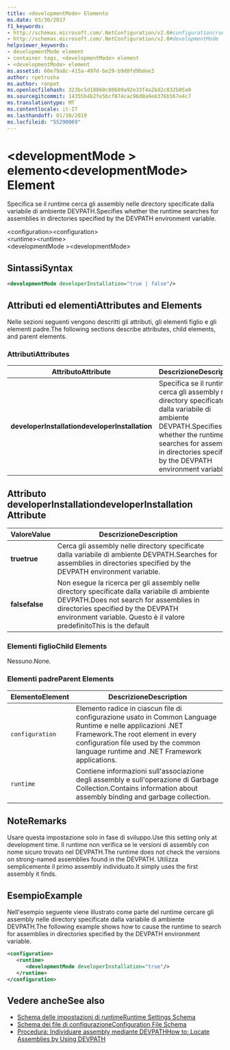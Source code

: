 ```yaml
---
title: <developmentMode> Elemento
ms.date: 03/30/2017
f1_keywords:
- http://schemas.microsoft.com/.NetConfiguration/v2.0#configuration/runtime/developmentMode
- http://schemas.microsoft.com/.NetConfiguration/v2.0#developmentMode
helpviewer_keywords:
- developmentMode element
- container tags, <developmentMode> element
- <developmentMode> element
ms.assetid: 60e79a8c-415a-497d-be29-b9d0fd9bdee3
author: rpetrusha
ms.author: ronpet
ms.openlocfilehash: 323bc5d18860c00609a92e33f4a2bd2c832b05a9
ms.sourcegitcommit: 14355b4b2fe5bcf874cac96d0a9e6376b567e4c7
ms.translationtype: MT
ms.contentlocale: it-IT
ms.lasthandoff: 01/30/2019
ms.locfileid: "55290069"
---
```

# <a name="developmentmode-element"></a><span data-ttu-id="827b7-102">\<developmentMode > elemento</span><span class="sxs-lookup"><span data-stu-id="827b7-102">\<developmentMode> Element</span></span>
<span data-ttu-id="827b7-103">Specifica se il runtime cerca gli assembly nelle directory specificate dalla variabile di ambiente DEVPATH.</span><span class="sxs-lookup"><span data-stu-id="827b7-103">Specifies whether the runtime searches for assemblies in directories specified by the DEVPATH environment variable.</span></span>  
  
 <span data-ttu-id="827b7-104">\<configuration></span><span class="sxs-lookup"><span data-stu-id="827b7-104">\<configuration></span></span>  
<span data-ttu-id="827b7-105">\<runtime></span><span class="sxs-lookup"><span data-stu-id="827b7-105">\<runtime></span></span>  
<span data-ttu-id="827b7-106">\<developmentMode ></span><span class="sxs-lookup"><span data-stu-id="827b7-106">\<developmentMode></span></span>  
  
## <a name="syntax"></a><span data-ttu-id="827b7-107">Sintassi</span><span class="sxs-lookup"><span data-stu-id="827b7-107">Syntax</span></span>  
  
```xml  
<developmentMode developerInstallation="true | false"/>  
```  
  
## <a name="attributes-and-elements"></a><span data-ttu-id="827b7-108">Attributi ed elementi</span><span class="sxs-lookup"><span data-stu-id="827b7-108">Attributes and Elements</span></span>  
 <span data-ttu-id="827b7-109">Nelle sezioni seguenti vengono descritti gli attributi, gli elementi figlio e gli elementi padre.</span><span class="sxs-lookup"><span data-stu-id="827b7-109">The following sections describe attributes, child elements, and parent elements.</span></span>  
  
### <a name="attributes"></a><span data-ttu-id="827b7-110">Attributi</span><span class="sxs-lookup"><span data-stu-id="827b7-110">Attributes</span></span>  
  
|<span data-ttu-id="827b7-111">Attributo</span><span class="sxs-lookup"><span data-stu-id="827b7-111">Attribute</span></span>|<span data-ttu-id="827b7-112">Descrizione</span><span class="sxs-lookup"><span data-stu-id="827b7-112">Description</span></span>|  
|---------------|-----------------|  
|<span data-ttu-id="827b7-113">**developerInstallation**</span><span class="sxs-lookup"><span data-stu-id="827b7-113">**developerInstallation**</span></span>|<span data-ttu-id="827b7-114">Specifica se il runtime cerca gli assembly nelle directory specificate dalla variabile di ambiente DEVPATH.</span><span class="sxs-lookup"><span data-stu-id="827b7-114">Specifies whether the runtime searches for assemblies in directories specified by the DEVPATH environment variable.</span></span>|  
  
## <a name="developerinstallation-attribute"></a><span data-ttu-id="827b7-115">Attributo developerInstallation</span><span class="sxs-lookup"><span data-stu-id="827b7-115">developerInstallation Attribute</span></span>  
  
|<span data-ttu-id="827b7-116">Valore</span><span class="sxs-lookup"><span data-stu-id="827b7-116">Value</span></span>|<span data-ttu-id="827b7-117">Descrizione</span><span class="sxs-lookup"><span data-stu-id="827b7-117">Description</span></span>|  
|-----------|-----------------|  
|<span data-ttu-id="827b7-118">**true**</span><span class="sxs-lookup"><span data-stu-id="827b7-118">**true**</span></span>|<span data-ttu-id="827b7-119">Cerca gli assembly nelle directory specificate dalla variabile di ambiente DEVPATH.</span><span class="sxs-lookup"><span data-stu-id="827b7-119">Searches for assemblies in directories specified by the DEVPATH environment variable.</span></span>|  
|<span data-ttu-id="827b7-120">**false**</span><span class="sxs-lookup"><span data-stu-id="827b7-120">**false**</span></span>|<span data-ttu-id="827b7-121">Non esegue la ricerca per gli assembly nelle directory specificate dalla variabile di ambiente DEVPATH.</span><span class="sxs-lookup"><span data-stu-id="827b7-121">Does not search for assemblies in directories specified by the DEVPATH environment variable.</span></span> <span data-ttu-id="827b7-122">Questo è il valore predefinito</span><span class="sxs-lookup"><span data-stu-id="827b7-122">This is the default</span></span>|  
  
### <a name="child-elements"></a><span data-ttu-id="827b7-123">Elementi figlio</span><span class="sxs-lookup"><span data-stu-id="827b7-123">Child Elements</span></span>  
 <span data-ttu-id="827b7-124">Nessuno.</span><span class="sxs-lookup"><span data-stu-id="827b7-124">None.</span></span>  
  
### <a name="parent-elements"></a><span data-ttu-id="827b7-125">Elementi padre</span><span class="sxs-lookup"><span data-stu-id="827b7-125">Parent Elements</span></span>  
  
|<span data-ttu-id="827b7-126">Elemento</span><span class="sxs-lookup"><span data-stu-id="827b7-126">Element</span></span>|<span data-ttu-id="827b7-127">Descrizione</span><span class="sxs-lookup"><span data-stu-id="827b7-127">Description</span></span>|  
|-------------|-----------------|  
|`configuration`|<span data-ttu-id="827b7-128">Elemento radice in ciascun file di configurazione usato in Common Language Runtime e nelle applicazioni .NET Framework.</span><span class="sxs-lookup"><span data-stu-id="827b7-128">The root element in every configuration file used by the common language runtime and .NET Framework applications.</span></span>|  
|`runtime`|<span data-ttu-id="827b7-129">Contiene informazioni sull'associazione degli assembly e sull'operazione di Garbage Collection.</span><span class="sxs-lookup"><span data-stu-id="827b7-129">Contains information about assembly binding and garbage collection.</span></span>|  
  
## <a name="remarks"></a><span data-ttu-id="827b7-130">Note</span><span class="sxs-lookup"><span data-stu-id="827b7-130">Remarks</span></span>  
 <span data-ttu-id="827b7-131">Usare questa impostazione solo in fase di sviluppo.</span><span class="sxs-lookup"><span data-stu-id="827b7-131">Use this setting only at development time.</span></span> <span data-ttu-id="827b7-132">Il runtime non verifica se le versioni di assembly con nome sicuro trovato nel DEVPATH.</span><span class="sxs-lookup"><span data-stu-id="827b7-132">The runtime does not check the versions on strong-named assemblies found in the DEVPATH.</span></span> <span data-ttu-id="827b7-133">Utilizza semplicemente il primo assembly individuato.</span><span class="sxs-lookup"><span data-stu-id="827b7-133">It simply uses the first assembly it finds.</span></span>  
  
## <a name="example"></a><span data-ttu-id="827b7-134">Esempio</span><span class="sxs-lookup"><span data-stu-id="827b7-134">Example</span></span>  
 <span data-ttu-id="827b7-135">Nell'esempio seguente viene illustrato come parte del runtime cercare gli assembly nelle directory specificate dalla variabile di ambiente DEVPATH.</span><span class="sxs-lookup"><span data-stu-id="827b7-135">The following example shows how to cause the runtime to search for assemblies in directories specified by the DEVPATH environment variable.</span></span>  
  
```xml  
<configuration>  
   <runtime>  
      <developmentMode developerInstallation="true"/>  
   </runtime>  
</configuration>  
```  
  
## <a name="see-also"></a><span data-ttu-id="827b7-136">Vedere anche</span><span class="sxs-lookup"><span data-stu-id="827b7-136">See also</span></span>
- [<span data-ttu-id="827b7-137">Schema delle impostazioni di runtime</span><span class="sxs-lookup"><span data-stu-id="827b7-137">Runtime Settings Schema</span></span>](../../../../../docs/framework/configure-apps/file-schema/runtime/index.md)
- [<span data-ttu-id="827b7-138">Schema dei file di configurazione</span><span class="sxs-lookup"><span data-stu-id="827b7-138">Configuration File Schema</span></span>](../../../../../docs/framework/configure-apps/file-schema/index.md)
- [<span data-ttu-id="827b7-139">Procedura: Individuare assembly mediante DEVPATH</span><span class="sxs-lookup"><span data-stu-id="827b7-139">How to: Locate Assemblies by Using DEVPATH</span></span>](../../../../../docs/framework/configure-apps/how-to-locate-assemblies-by-using-devpath.md)
